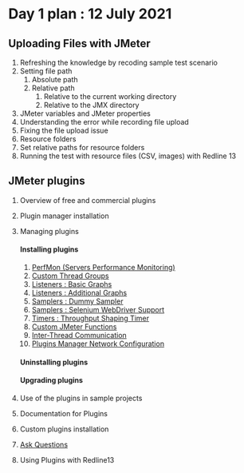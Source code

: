 # Day 1 plan : 12 July 2021

## Uploading Files with JMeter

1. Refreshing the knowledge by recoding sample test scenario
2. Setting file path 
   1. Absolute path
   2. Relative path 
         1. Relative to the current working directory 
         2. Relative to the JMX directory 
3. JMeter variables and JMeter properties
4. Understanding the error while recording file upload
5. Fixing the file upload issue
6. Resource folders
7. Set relative paths for resource folders
8. Running the test with resource files (CSV, images) with Redline 13

## JMeter plugins

1. Overview of free and commercial plugins
2. Plugin manager installation
3. Managing plugins
   #### Installing plugins
    1. [PerfMon (Servers Performance Monitoring)]( https://jmeter-plugins.org/wiki/PerfMon/)
    2. [Custom Thread Groups](https://jmeter-plugins.org/wiki/ConcurrencyThreadGroup/)
    3. [Listeners : Basic Graphs](https://jmeter-plugins.org/wiki/ResponseTimesOverTime/)
    4. [Listeners : Additional Graphs](https://jmeter-plugins.org/wiki/ResponseCodesPerSecond/)
    5. [Samplers : Dummy Sampler]( https://jmeter-plugins.org/wiki/DummySampler/)
    6. [Samplers : Selenium WebDriver Support](https://github.com/undera/jmeter-plugins-webdriver)
    7. [Timers : Throughput Shaping Timer]( https://jmeter-plugins.org/wiki/ThroughputShapingTimer/)
    8. [Custom JMeter Functions](https://jmeter-plugins.org/wiki/Functions/)
    9. [Inter-Thread Communication](https://jmeter-plugins.org/wiki/InterThreadCommunication/)
    10. [Plugins Manager Network Configuration](https://jmeter-plugins.org/wiki/PluginsManagerNetworkConfiguration/)
   #### Uninstalling plugins
   #### Upgrading plugins

4. Use of the plugins in sample projects
5. Documentation for Plugins
6. Custom plugins installation
8. [Ask Questions](https://groups.google.com/g/jmeter-plugins)
7. Using Plugins with Redline13